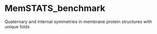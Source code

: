 # MemSTATS_benchmark
Quaternary and internal symmetries in membrane protein structures with unique folds
